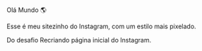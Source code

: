 Olá Mundo :earth_americas:

Esse é meu sitezinho do Instagram, com um estilo mais pixelado.

Do desafio Recriando página inicial do Instagram.
